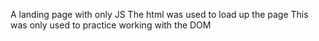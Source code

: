 A landing page with only JS
The html was used to load up the page
This was only used to practice working with the DOM
